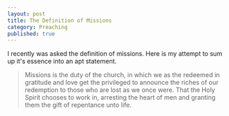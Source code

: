 ```yaml
---
layout: post
title: The Definition of Missions
category: Preaching
published: true
---
```

I recently was asked the definition of missions. Here is my attempt to sum up it's essence into an apt statement.

>Missions is the duty of the church, in which we as the redeemed in gratitude and love get the privileged to announce the riches of our redemption to those who are lost as we once were. That the Holy Spirit chooses to work in, arresting the heart of men and granting them the gift of repentance unto life.
